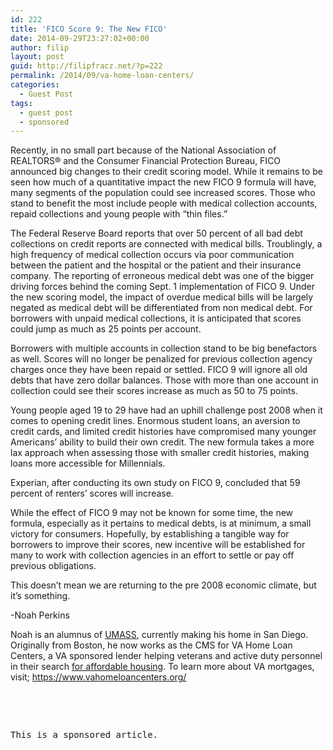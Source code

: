 ```yaml
---
id: 222
title: 'FICO Score 9: The New FICO'
date: 2014-09-29T23:27:02+00:00
author: filip
layout: post
guid: http://filipfracz.net/?p=222
permalink: /2014/09/va-home-loan-centers/
categories:
  - Guest Post
tags:
  - guest post
  - sponsored
---
```

Recently, in no small part because of the National Association of REALTORS® and the Consumer Financial Protection Bureau, FICO announced big changes to their credit scoring model. While it remains to be seen how much of a quantitative impact the new FICO 9 formula will have, many segments of the population could see increased scores. Those who stand to benefit the most include people with medical collection accounts, repaid collections and young people with “thin files.”

The Federal Reserve Board reports that over 50 percent of all bad debt collections on credit reports are connected with medical bills. Troublingly, a high frequency of medical collection occurs via poor communication between the patient and the hospital or the patient and their insurance company. The reporting of erroneous medical debt was one of the bigger driving forces behind the coming Sept. 1 implementation of FICO 9. Under the new scoring model, the impact of overdue medical bills will be largely negated as medical debt will be differentiated from non medical debt. For borrowers with unpaid medical collections, it is anticipated that scores could jump as much as 25 points per account.

Borrowers with multiple accounts in collection stand to be big benefactors as well. Scores will no longer be penalized for previous collection agency charges once they have been repaid or settled. FICO 9 will ignore all old debts that have zero dollar balances. Those with more than one account in collection could see their scores increase as much as 50 to 75 points.

Young people aged 19 to 29 have had an uphill challenge post 2008 when it comes to opening credit lines. Enormous student loans, an aversion to credit cards, and limited credit histories have compromised many younger Americans’ ability to build their own credit. The new formula takes a more lax approach when assessing those with smaller credit histories, making loans more accessible for Millennials.

Experian, after conducting its own study on FICO 9, concluded that 59 percent of renters’ scores will increase.

While the effect of FICO 9 may not be known for some time, the new formula, especially as it pertains to medical debts, is at minimum, a small victory for consumers. Hopefully, by establishing a tangible way for borrowers to improve their scores, new incentive will be established for many to work with collection agencies in an effort to settle or pay off previous obligations.

This doesn’t mean we are returning to the pre 2008 economic climate, but it’s something.

-Noah Perkins

Noah is an alumnus of [UMASS](http://www.umass.edu/), currently making his home in San Diego. Originally from Boston, he now works as the CMS for VA Home Loan Centers, a VA sponsored lender helping veterans and active duty personnel in their search [for affordable housing](https://www.vahomeloancenters.org/apply-for-a-va-home-loan/). To learn more about VA mortgages, visit; <https://www.vahomeloancenters.org/>

&nbsp;

&nbsp;

<pre>This is a sponsored article.</pre>